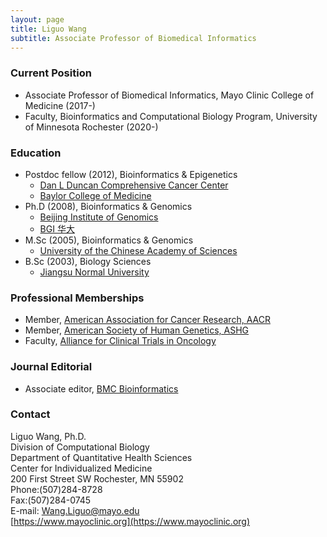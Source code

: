 ```yaml
---
layout: page
title: Liguo Wang
subtitle: Associate Professor of Biomedical Informatics
---
```


### Current Position

- Associate Professor of Biomedical Informatics, Mayo Clinic College of Medicine (2017-)
- Faculty, Bioinformatics and Computational Biology Program, University of Minnesota Rochester (2020-)

### Education

- Postdoc fellow (2012), Bioinformatics & Epigenetics
	- [Dan L Duncan Comprehensive Cancer Center](https://www.bcm.edu/centers/cancer-center)
	- [Baylor College of Medicine](https://www.bcm.edu/) 
- Ph.D (2008), Bioinformatics & Genomics
	- [Beijing Institute of Genomics](http://english.big.cas.cn/)
	- [BGI 华大](https://en.genomics.cn/)
- M.Sc (2005), Bioinformatics & Genomics
	- [University of the Chinese Academy of Sciences](http://english.ucas.ac.cn/)
- B.Sc (2003), Biology Sciences
	- [Jiangsu Normal University](http://en.jsnu.edu.cn/)

### Professional Memberships

- Member, [American Association for Cancer Research, AACR](https://www.aacr.org/)
- Member, [American Society of Human Genetics, ASHG](https://www.ashg.org/)
- Faculty, [Alliance for Clinical Trials in Oncology](https://www.allianceforclinicaltrialsinoncology.org/)

### Journal Editorial

- Associate editor, [BMC Bioinformatics](https://bmcbioinformatics.biomedcentral.com/about)

### Contact

Liguo Wang, Ph.D.  
Division of Computational Biology  
Department of Quantitative Health Sciences  
Center for Individualized Medicine  
200 First Street SW Rochester, MN 55902  
Phone:(507)284-8728  
Fax:(507)284-0745  
E-mail: Wang.Liguo@mayo.edu  
[https://www.mayoclinic.org](https://www.mayoclinic.org)  
